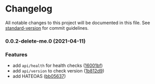 # Changelog

All notable changes to this project will be documented in this file. See [standard-version](https://github.com/conventional-changelog/standard-version) for commit guidelines.

### 0.0.2-delete-me.0 (2021-04-11)


### Features

* add `api/health` for health checks ([16001bf](https://github.com/isaac-brown/Convent.WebApi/commit/16001bf9859f2534bb9c8d5e8b3e586fd24079c8))
* add `api/version` to check version ([1b812d9](https://github.com/isaac-brown/Convent.WebApi/commit/1b812d94ea25262bbfaa29b2933e1efe0d510050))
* add HATEOAS ([bb05637](https://github.com/isaac-brown/Convent.WebApi/commit/bb056373dfe2e08dbac49190f3d50e07e53e9ec3))
